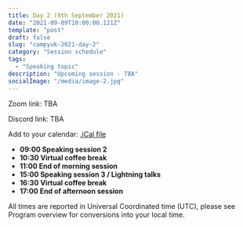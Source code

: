 ```yaml
---
title: Day 2 (9th September 2021)
date: "2021-09-09T10:00:00.121Z"
template: "post"
draft: false
slug: "campyuk-2021-day-2"
category: "Session schedule"
tags:
  - "Speaking topic"
description: "Upcoming session - TBA"
socialImage: "/media/image-2.jpg"
---
```

Zoom link: TBA

Discord link: TBA 

Add to your calendar: [.iCal file](./campyuk_2021_conference.ics)

* **09:00 Speaking session 2**
* **10:30 Virtual coffee break**
* **11:00 End of morning session**
* **15:00 Speaking session 3 / Lightning talks** 
* **16:30 Virtual coffee break**
* **17:00 End of afternoon session**

All times are reported in Universal Coordinated time (UTC), please see Program overview for conversions into your local time.